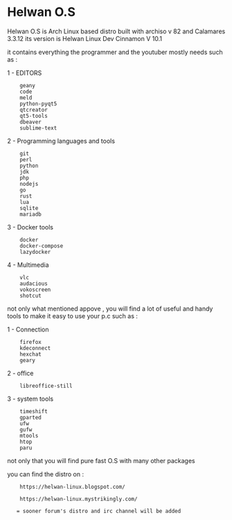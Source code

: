 Helwan O.S 
===========
Helwan O.S is Arch Linux based distro built with archiso v 82 and Calamares 3.3.12
its version is Helwan Linux Dev Cinnamon V 10.1

it contains everything the programmer and the youtuber mostly needs such as :

1 - EDITORS

        geany
        code
        meld
        python-pyqt5
        qtcreator
        qt5-tools
        dbeaver
        sublime-text

2 - Programming languages and tools

        git
        perl
        python
        jdk
        php
        nodejs
        go
        rust
        lua
        sqlite
        mariadb

3 - Docker tools

        docker
        docker-compose
        lazydocker

4 - Multimedia

        vlc
        audacious
        vokoscreen
        shotcut

not only what mentioned appove , you will find a lot of useful and handy tools to make it easy
to use your p.c such as :

1 - Connection

        firefox
        kdeconnect
        hexchat
        geary

2 - office

        libreoffice-still

3 - system tools

        timeshift
        gparted
        ufw
        gufw
        mtools
        htop
        paru

not only that you will find pure fast O.S with many other packages 

you can find the distro on :

        https://helwan-linux.blogspot.com/

        https://helwan-linux.mystrikingly.com/

       = sooner forum's distro and irc channel will be added

